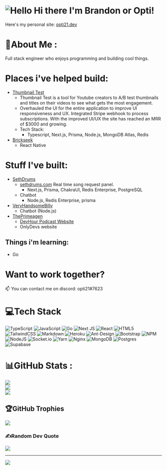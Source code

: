 # ![Hello](https://i.imgur.com/3uUQkyr.png) Hi there I'm Brandon or Opti!

Here's my personal site: [opti21.dev](https://opti21.dev)

# 💫About Me :
Full stack engineer who enjoys programming and building cool things.

# Places i've helped build:
- [Thumbnail Test](https://thumbnailtest.com)
  - Thumbnail Test is a tool for Youtube creators to A/B test thumbnails and titles on their videos to see what gets the most engagement.
  - Overhauled the UI for the entire application to improve UI responsiveness and UX. Integrated Stripe webhook to process subscriptions. With the improved UI/UX the site has reached an MRR of $3000 and growing.
  - Tech Stack:
    - Typescript, Next.js, Prisma, Node.js, MongoDB Atlas, Redis
- [Brickseek](https://brickseek.com/)
  - React Native

# Stuff I've built:
- [SethDrums](https://www.twitch.tv/sethdrums)
  - [sethdrums.com](https://sethdrums.com/) Real time song request panel.
    - Next.js, Prisma, ChakraUI, Redis Enterprise, PostgreSQL
  - Chatbot
    - Node.js, Redis Enterprise, prisma
- [VeryHandsomeBilly](https://www.twitch.tv/veryhandsomebilly)
  - Chatbot (Node.js)
- [ThePrimeagen](https://www.twitch.tv/ThePrimeagen)
  - [DevHour Podcast Website](https://www.devhour.live/)
  - OnlyDevs website

## Things i'm learning:
- Go

# Want to work together?

📫 You can contact me on discord: opti21#7623

# 💻Tech Stack
![TypeScript](https://img.shields.io/badge/typescript-%23007ACC.svg?style=for-the-badge&logo=typescript&logoColor=white) ![JavaScript](https://img.shields.io/badge/javascript-%23323330.svg?style=for-the-badge&logo=javascript&logoColor=%23F7DF1E) ![Go](https://img.shields.io/badge/go-%2300ADD8.svg?style=for-the-badge&logo=go&logoColor=white) ![Next JS](https://img.shields.io/badge/Next-black?style=for-the-badge&logo=next.js&logoColor=white) ![React](https://img.shields.io/badge/react-%2320232a.svg?style=for-the-badge&logo=react&logoColor=%2361DAFB) ![HTML5](https://img.shields.io/badge/html5-%23E34F26.svg?style=for-the-badge&logo=html5&logoColor=white) ![TailwindCSS](https://img.shields.io/badge/tailwindcss-%2338B2AC.svg?style=for-the-badge&logo=tailwind-css&logoColor=white) ![Markdown](https://img.shields.io/badge/markdown-%23000000.svg?style=for-the-badge&logo=markdown&logoColor=white)  ![Heroku](https://img.shields.io/badge/heroku-%23430098.svg?style=for-the-badge&logo=heroku&logoColor=white) ![Ant-Design](https://img.shields.io/badge/-AntDesign-%230170FE?style=for-the-badge&logo=ant-design&logoColor=white) ![Bootstrap](https://img.shields.io/badge/bootstrap-%23563D7C.svg?style=for-the-badge&logo=bootstrap&logoColor=white) ![NPM](https://img.shields.io/badge/NPM-%23000000.svg?style=for-the-badge&logo=npm&logoColor=white) ![NodeJS](https://img.shields.io/badge/node.js-6DA55F?style=for-the-badge&logo=node.js&logoColor=white)  ![Socket.io](https://img.shields.io/badge/Socket.io-black?style=for-the-badge&logo=socket.io&badgeColor=010101)  ![Yarn](https://img.shields.io/badge/yarn-%232C8EBB.svg?style=for-the-badge&logo=yarn&logoColor=white) ![Nginx](https://img.shields.io/badge/nginx-%23009639.svg?style=for-the-badge&logo=nginx&logoColor=white) ![MongoDB](https://img.shields.io/badge/MongoDB-%234ea94b.svg?style=for-the-badge&logo=mongodb&logoColor=white) ![Postgres](https://img.shields.io/badge/postgres-%23316192.svg?style=for-the-badge&logo=postgresql&logoColor=white) 	![Supabase](https://img.shields.io/badge/Supabase-3ECF8E?style=for-the-badge&logo=supabase&logoColor=white)
# 📊GitHub Stats :
![](https://github-readme-stats.vercel.app/api?username=opti21&theme=material-palenight&hide_border=false&include_all_commits=false&count_private=false)<br/>
![](https://github-readme-streak-stats.herokuapp.com/?user=opti21&theme=material-palenight&hide_border=false)<br/>
![](https://github-readme-stats.vercel.app/api/top-langs/?username=opti21&theme=material-palenight&hide_border=false&include_all_commits=false&count_private=false&layout=compact)

## 🏆GitHub Trophies
![](https://github-profile-trophy.vercel.app/?username=opti21&theme=tokyonight&no-frame=false&no-bg=false&margin-w=4)

### ✍️Random Dev Quote
![](https://quotes-github-readme.vercel.app/api?type=horizontal&theme=tokyonight)

---
![](https://komarev.com/ghpvc/?username=opti21&label=Visitors+Count&color=brightgreen)
